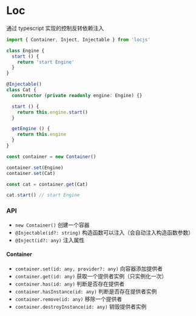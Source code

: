 # Loc

通过 typescript 实现的控制反转依赖注入

```ts
import { Container, Inject, Injectable } from 'locjs'

class Engine {
  start () {
    return 'start Engine'
  }
}

@Injectable()
class Cat {
  constructor (private readonly engine: Engine) {}

  start () {
    return this.engine.start()
  }

  getEngine () {
    return this.engine
  }
}

const container = new Container()

container.set(Engine)
container.set(Cat)

const cat = container.get(Cat)

cat.start() // start Engine
```

### API

 + `new Container()` 创建一个容器
 + `@Injectable(id?: string)` 构造函数可以注入（会自动注入构造函数参数）
 + `@Inject(id?: any)` 注入属性

#### Container

  + `container.set(id: any, provider?: any)` 向容器添加提供者
  + `container.get(id: any)` 获取一个提供者实例（只实例化一次）
  + `container.has(id: any)` 判断是否存在提供者
  + `container.hasInstance(id: any)` 判断是否存在提供者实例
  + `container.remove(id: any)` 移除一个提供者
  + `container.destroyInstance(id: any)` 销毁提供者实例
